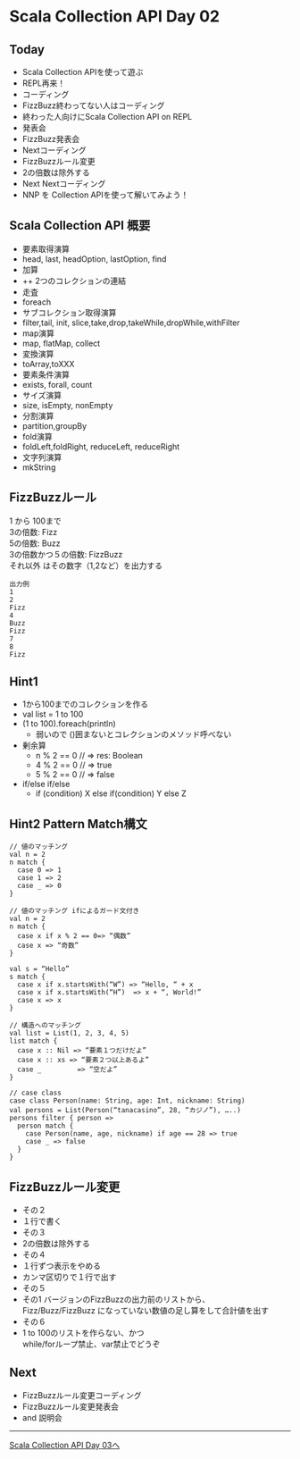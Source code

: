 # Scala Collection API Day 02

## Today
- Scala Collection APIを使って遊ぶ
 - REPL再来！
- コーディング
 - FizzBuzz終わってない人はコーディング
 - 終わった人向けにScala Collection API on REPL
- 発表会
 - FizzBuzz発表会
- Nextコーディング
 - FizzBuzzルール変更
 - 2の倍数は除外する
- Next Nextコーディング
 - NNP を Collection APIを使って解いてみよう！

## Scala Collection API 概要

- 要素取得演算
 - head, last, headOption, lastOption, find
- 加算
 - ++ 2つのコレクションの連結
- 走査
 - foreach
- サブコレクション取得演算
 - filter,tail, init, slice,take,drop,takeWhile,dropWhile,withFilter
- map演算
 - map, flatMap, collect
- 変換演算
 - toArray,toXXX
- 要素条件演算
 - exists, forall, count
- サイズ演算
 - size, isEmpty, nonEmpty
- 分割演算
 - partition,groupBy
- fold演算
 - foldLeft,foldRight, reduceLeft, reduceRight
- 文字列演算
 - mkString

## FizzBuzzルール
1 から 100まで<br>
3の倍数: Fizz<br>
5の倍数: Buzz<br>
3の倍数かつ５の倍数: FizzBuzz<br>
それ以外 はその数字（1,2など）を出力する

```
出力例
1
2
Fizz
4
Buzz
Fizz
7
8
Fizz
```

## Hint1
- 1から100までのコレクションを作る
 - val list = 1 to 100
 - (1 to 100).foreach(println)
   - 弱いので ()囲まないとコレクションのメソッド呼べない
 - 剰余算
   - n % 2 == 0 // => res: Boolean
   - 4 % 2 == 0 // => true
   - 5 % 2 == 0 // => false
 - if/else if/else
   - if (condition) X else if(condition) Y else Z

## Hint2 Pattern Match構文
```
// 値のマッチング
val n = 2
n match {
  case 0 => 1
  case 1 => 2
  case _ => 0
}
```
```
// 値のマッチング ifによるガード文付き
val n = 2
n match {
  case x if x % 2 == 0=> “偶数”
  case x => “奇数”
}

val s = “Hello”
s match {
  case x if x.startsWith(“W”) => “Hello, “ + x
  case x if x.startsWith(“H”)  => x + “, World!”
  case x => x
}
```
```
// 構造へのマッチング
val list = List(1, 2, 3, 4, 5)
list match {
  case x :: Nil => “要素１つだけだよ”
  case x :: xs => “要素２つ以上あるよ”
  case _         => “空だよ”
}

// case class
case class Person(name: String, age: Int, nickname: String)
val persons = List(Person(“tanacasino”, 28, “カジノ”), …..)
persons filter { person =>
  person match {
    case Person(name, age, nickname) if age == 28 => true
    case _ => false
  }
}
```

## FizzBuzzルール変更
- その２
 - １行で書く
- その３
 - 2の倍数は除外する
- その４
 - １行ずつ表示をやめる
 - カンマ区切りで１行で出す
- その５
 - その1 バージョンのFizzBuzzの出力前のリストから、<br>
Fizz/Buzz/FizzBuzz になっていない数値の足し算をして合計値を出す
- その６
 - 1 to 100のリストを作らない、かつ<br>
while/forループ禁止、var禁止でどうぞ


## Next
- FizzBuzzルール変更コーディング
- FizzBuzzルール変更発表会
 - and 説明会

----
[Scala Collection API Day 03へ](collection_day_03.md)
